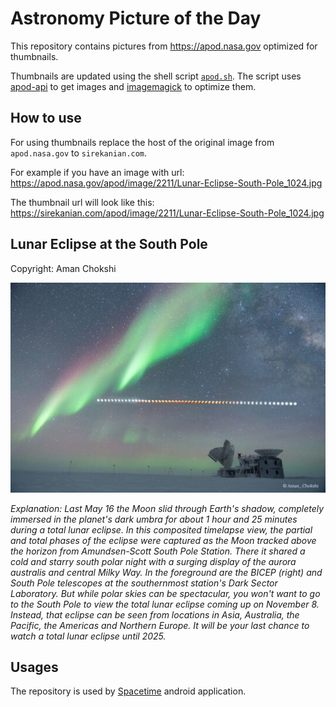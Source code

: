 # Astronomy Picture of the Day

This repository contains pictures from https://apod.nasa.gov optimized for thumbnails.

Thumbnails are updated using the shell script [`apod.sh`](apod.sh). The script
uses [apod-api](https://github.com/nasa/apod-api) to get images and [imagemagick](https://imagemagick.org) to
optimize them.

## How to use

For using thumbnails replace the host of the original image from `apod.nasa.gov` to `sirekanian.com`.

For example if you have an image with url:<br>
https://apod.nasa.gov/apod/image/2211/Lunar-Eclipse-South-Pole_1024.jpg

The thumbnail url will look like this:<br>
https://sirekanian.com/apod/image/2211/Lunar-Eclipse-South-Pole_1024.jpg

## Lunar Eclipse at the South Pole

Copyright: Aman Chokshi

[![the picture of the day][1]][2]

_Explanation: Last May 16 the Moon slid through Earth's shadow, completely immersed in the planet's dark umbra for about 1 hour and 25 minutes during a total lunar eclipse. In this composited timelapse view, the partial and total phases of the eclipse were captured as the Moon tracked above the horizon from Amundsen-Scott South Pole Station. There it shared a cold and starry south polar night with a surging display of the aurora australis and central Milky Way. In the foreground are the BICEP (right) and South Pole telescopes at the southernmost station's Dark Sector Laboratory. But while polar skies can be spectacular, you won't want to go to the South Pole to view the total lunar eclipse coming up on November 8. Instead, that eclipse can be seen from locations in Asia, Australia, the Pacific, the Americas and Northern Europe. It will be your last chance to watch a total lunar eclipse until 2025._

## Usages

The repository is used by [Spacetime][3] android application.

[1]: image/2211/Lunar-Eclipse-South-Pole_1024.jpg

[2]: https://apod.nasa.gov/apod/image/2211/Lunar-Eclipse-South-Pole_1024.jpg

[3]: https://github.com/sirekanian/spacetime
